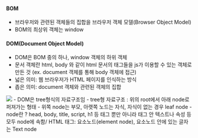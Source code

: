 #### BOM
-   브라우저와 관련된 객체들의 집합을 브라우저 객체 모델(Browser Object Model)
- BOM의 최상위 객체는 window

#### DOM(Document Object Model)
-   DOM은 BOM 중의 하나, window 객체의 하위 객체
-   문서 객체란 html, body 와 같이 html 문서의 태그들을 js가 이용할 수 있는 객체로 만든 것 (ex. document 객체를 통해 body 객체에 접근)
-   넓은 의미: 웹 브라우저가 HTML 페이지를 인식하는 방식
-   좁은 의미: document 객체와 관련된 객체의 집합

<img src='https://image.slidesharecdn.com/dom-130225112417-phpapp02/95/an-introduction-to-the-dom-3-638.jpg?cb=1367487766'>
-   DOM은 tree형식의 자료구조임
    -   tree형 자료구조 : 위의 root에서 아래 node로 퍼져가는 형태
    -   위쪽 node는 부모, 아랫쪽 노드는 자식, 자식이 없는 경우 leaf node
    -   node란 ? head, body, title, script, h1 등 태그 뿐만 아니라 태그 안 텍스트나 속성 등 모두 node에 속함/ HTML 태그: 요소노드(element node), 요소노드 안에 있는 글자는 Text node
